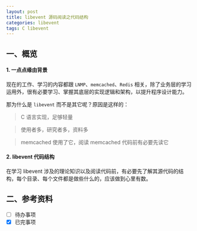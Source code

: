 ```yaml
---
layout: post
title: libevent 源码阅读之代码结构
categories: libevent
tags: C libevent
---
```


## 一、概览

#### 1. 一点点缘由背景

现在的工作、学习的内容都跟 `LNMP`、`memcached`、`Redis` 相关，除了业务层的学习运用外，很有必要学习、掌握其底层的实现逻辑和架构，以提升程序设计能力。

那为什么是 `libevent` 而不是其它呢？原因是这样的：

> C 语言实现，足够轻量

> 使用者多，研究者多，资料多

> memcached 使用了它，阅读 memcached 代码前有必要先读它

#### 2. libevent 代码结构

在学习 libevent 涉及的理论知识以及阅读代码前，有必要先了解其源代码的结构，每个目录、每个文件都是做些什么的，应该做到心里有数。

## 二、参考资料

- [ ] 待办事项
- [x] 已完事项 